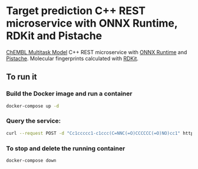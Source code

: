 # Target prediction C++ REST microservice with ONNX Runtime, RDKit and Pistache

[ChEMBL Multitask Model](https://github.com/chembl/chembl_multitask_model/) C++ REST microservice with [ONNX Runtime](https://microsoft.github.io/onnxruntime/) and [Pistache](https://github.com/pistacheio/pistache). Molecular fingerprints calculated with [RDKit](https://www.rdkit.org/docs/index.html).

## To run it

### Build the Docker image and run a container

```bash
docker-compose up -d
```

### Query the service:

```bash
curl --request POST -d "Cc1ccccc1-c1ccc(C=NNC(=O)CCCCCC(=O)NO)cc1" http://localhost:9080/predict
```

### To stop and delete the running container

```bash
docker-compose down
```
